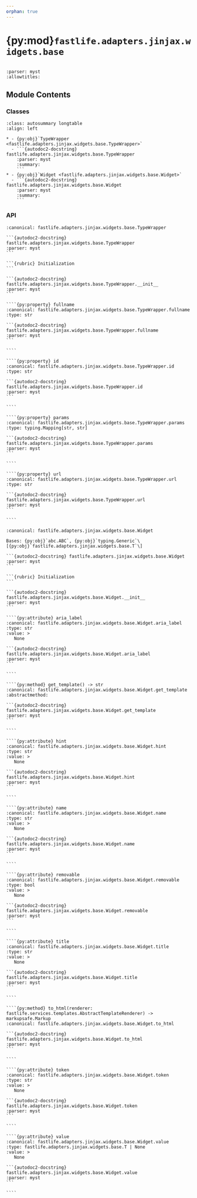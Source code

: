 ```yaml
---
orphan: true
---
```


# {py:mod}`fastlife.adapters.jinjax.widgets.base`

```{py:module} fastlife.adapters.jinjax.widgets.base
```

```{autodoc2-docstring} fastlife.adapters.jinjax.widgets.base
:parser: myst
:allowtitles:
```

## Module Contents

### Classes

````{list-table}
:class: autosummary longtable
:align: left

* - {py:obj}`TypeWrapper <fastlife.adapters.jinjax.widgets.base.TypeWrapper>`
  - ```{autodoc2-docstring} fastlife.adapters.jinjax.widgets.base.TypeWrapper
    :parser: myst
    :summary:
    ```
* - {py:obj}`Widget <fastlife.adapters.jinjax.widgets.base.Widget>`
  - ```{autodoc2-docstring} fastlife.adapters.jinjax.widgets.base.Widget
    :parser: myst
    :summary:
    ```
````

### API

`````{py:class} TypeWrapper(typ: typing.Type[typing.Any], route_prefix: str, name: str, token: str, title: str | None = None)
:canonical: fastlife.adapters.jinjax.widgets.base.TypeWrapper

```{autodoc2-docstring} fastlife.adapters.jinjax.widgets.base.TypeWrapper
:parser: myst
```

```{rubric} Initialization
```

```{autodoc2-docstring} fastlife.adapters.jinjax.widgets.base.TypeWrapper.__init__
:parser: myst
```

````{py:property} fullname
:canonical: fastlife.adapters.jinjax.widgets.base.TypeWrapper.fullname
:type: str

```{autodoc2-docstring} fastlife.adapters.jinjax.widgets.base.TypeWrapper.fullname
:parser: myst
```

````

````{py:property} id
:canonical: fastlife.adapters.jinjax.widgets.base.TypeWrapper.id
:type: str

```{autodoc2-docstring} fastlife.adapters.jinjax.widgets.base.TypeWrapper.id
:parser: myst
```

````

````{py:property} params
:canonical: fastlife.adapters.jinjax.widgets.base.TypeWrapper.params
:type: typing.Mapping[str, str]

```{autodoc2-docstring} fastlife.adapters.jinjax.widgets.base.TypeWrapper.params
:parser: myst
```

````

````{py:property} url
:canonical: fastlife.adapters.jinjax.widgets.base.TypeWrapper.url
:type: str

```{autodoc2-docstring} fastlife.adapters.jinjax.widgets.base.TypeWrapper.url
:parser: myst
```

````

`````

`````{py:class} Widget(name: str, *, value: fastlife.adapters.jinjax.widgets.base.T | None = None, error: str | None = None, title: str | None = None, hint: str | None = None, token: str | None = None, aria_label: str | None = None, removable: bool = False)
:canonical: fastlife.adapters.jinjax.widgets.base.Widget

Bases: {py:obj}`abc.ABC`, {py:obj}`typing.Generic`\[{py:obj}`fastlife.adapters.jinjax.widgets.base.T`\]

```{autodoc2-docstring} fastlife.adapters.jinjax.widgets.base.Widget
:parser: myst
```

```{rubric} Initialization
```

```{autodoc2-docstring} fastlife.adapters.jinjax.widgets.base.Widget.__init__
:parser: myst
```

````{py:attribute} aria_label
:canonical: fastlife.adapters.jinjax.widgets.base.Widget.aria_label
:type: str
:value: >
   None

```{autodoc2-docstring} fastlife.adapters.jinjax.widgets.base.Widget.aria_label
:parser: myst
```

````

````{py:method} get_template() -> str
:canonical: fastlife.adapters.jinjax.widgets.base.Widget.get_template
:abstractmethod:

```{autodoc2-docstring} fastlife.adapters.jinjax.widgets.base.Widget.get_template
:parser: myst
```

````

````{py:attribute} hint
:canonical: fastlife.adapters.jinjax.widgets.base.Widget.hint
:type: str
:value: >
   None

```{autodoc2-docstring} fastlife.adapters.jinjax.widgets.base.Widget.hint
:parser: myst
```

````

````{py:attribute} name
:canonical: fastlife.adapters.jinjax.widgets.base.Widget.name
:type: str
:value: >
   None

```{autodoc2-docstring} fastlife.adapters.jinjax.widgets.base.Widget.name
:parser: myst
```

````

````{py:attribute} removable
:canonical: fastlife.adapters.jinjax.widgets.base.Widget.removable
:type: bool
:value: >
   None

```{autodoc2-docstring} fastlife.adapters.jinjax.widgets.base.Widget.removable
:parser: myst
```

````

````{py:attribute} title
:canonical: fastlife.adapters.jinjax.widgets.base.Widget.title
:type: str
:value: >
   None

```{autodoc2-docstring} fastlife.adapters.jinjax.widgets.base.Widget.title
:parser: myst
```

````

````{py:method} to_html(renderer: fastlife.services.templates.AbstractTemplateRenderer) -> markupsafe.Markup
:canonical: fastlife.adapters.jinjax.widgets.base.Widget.to_html

```{autodoc2-docstring} fastlife.adapters.jinjax.widgets.base.Widget.to_html
:parser: myst
```

````

````{py:attribute} token
:canonical: fastlife.adapters.jinjax.widgets.base.Widget.token
:type: str
:value: >
   None

```{autodoc2-docstring} fastlife.adapters.jinjax.widgets.base.Widget.token
:parser: myst
```

````

````{py:attribute} value
:canonical: fastlife.adapters.jinjax.widgets.base.Widget.value
:type: fastlife.adapters.jinjax.widgets.base.T | None
:value: >
   None

```{autodoc2-docstring} fastlife.adapters.jinjax.widgets.base.Widget.value
:parser: myst
```

````

`````
